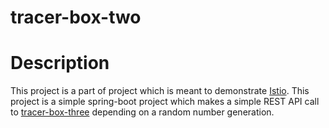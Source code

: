 # tracer-box-two

# Description

This project is a part of project which is meant to demonstrate [Istio](https://istio.io).
This project is a simple spring-boot project which makes a simple REST API call to [tracer-box-three](https://github.com/saurin-tech/tracer-box-three) depending on a random number generation.